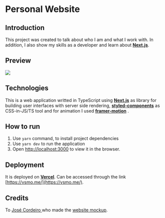# Personal Website
## Introduction
This project was created to talk about who I am and what I work with. In addition, I also show my skills as a developer and learn about [**Next.js**](https://nextjs.org/).

## Preview
![](https://github.com/victormarques-ia/projects-gif/blob/main/gifs/vsmo_preview.gif)

## Technologies
This is a web application writted in TypeScript using [**Next.js**](https://nextjs.org/) as library for building user interfaces with server side rendering, [**styled-components**](https://styled-components.com/) as CSS-in-JS/TS tool and for animation I used [**framer-motion**](https://www.framer.com/motion/) .

## How to run
1. Use `yarn` command, to install project dependencies
2. Use `yarn dev` to run the application
3. Open [http://localhost:3000](http://localhost:3000) to view it in the browser.

## Deployment
It is deployed on [**Vercel**](https://vercel.com/). Can be accessed through the link [https://vsmo.me/](https://vsmo.me/).

## Credits
To [José Cordeiro ](https://github.com/jgnetoc) who made the [website mockup](https://www.behance.net/gallery/110274241/Developer-Portfolio-Website).
